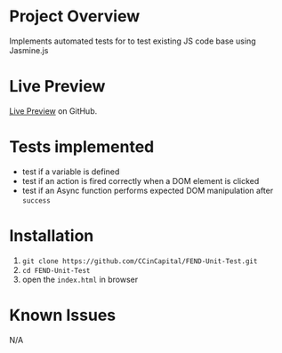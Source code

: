# Project Overview

Implements automated tests for to test existing JS code base using Jasmine.js

# Live Preview
[Live Preview](https://ccincapital.github.io/FEND-Unit-Test/) on GitHub.

# Tests implemented
- test if a variable is defined
- test if an action is fired correctly when a DOM element is clicked
- test if an Async function performs expected DOM manipulation after `success`


# Installation

1. `git clone https://github.com/CCinCapital/FEND-Unit-Test.git`
2. `cd FEND-Unit-Test`
3. open the `index.html` in browser

# Known Issues
N/A
